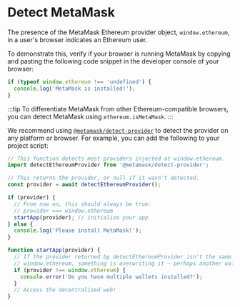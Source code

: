 # Detect MetaMask

The presence of the MetaMask Ethereum provider object, `window.ethereum`, in a user's browser
indicates an Ethereum user.

To demonstrate this, verify if your browser is running MetaMask by copying and pasting the following
code snippet in the developer console of your browser:

```javascript
if (typeof window.ethereum !== 'undefined') {
  console.log('MetaMask is installed!');
}
```

:::tip
To differentiate MetaMask from other Ethereum-compatible browsers, you can detect MetaMask using
`ethereum.isMetaMask`.
:::
 
We recommend using [`@metamask/detect-provider`](https://github.com/MetaMask/detect-provider)
to detect the provider on any platform or browser.
For example, you can add the following to your project script:

```javascript
// This function detects most providers injected at window.ethereum.
import detectEthereumProvider from '@metamask/detect-provider';

// This returns the provider, or null if it wasn't detected.
const provider = await detectEthereumProvider();

if (provider) {
  // From now on, this should always be true:
  // provider === window.ethereum
  startApp(provider); // initialize your app
} else {
  console.log('Please install MetaMask!');
}

function startApp(provider) {
  // If the provider returned by detectEthereumProvider isn't the same as
  // window.ethereum, something is overwriting it – perhaps another wallet.
  if (provider !== window.ethereum) {
    console.error('Do you have multiple wallets installed?');
  }
  // Access the decentralized web!
}
```
